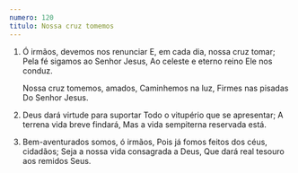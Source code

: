 ```yaml
---
numero: 120
titulo: Nossa cruz tomemos
---
```

1. Ó irmãos, devemos nos renunciar
   E, em cada dia, nossa cruz tomar;
   Pela fé sigamos ao Senhor Jesus,
   Ao celeste e eterno reino Ele nos conduz.

   Nossa cruz tomemos, amados,
   Caminhemos na luz,
   Firmes nas pisadas
   Do Senhor Jesus.

2. Deus dará virtude para suportar
   Todo o vitupério que se apresentar;
   A terrena vida breve findará,
   Mas a vida sempiterna reservada está.

3. Bem-aventurados somos, ó irmãos,
   Pois já fomos feitos dos céus, cidadãos;
   Seja a nossa vida consagrada a Deus,
   Que dará real tesouro aos remidos Seus.
